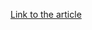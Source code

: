 [Link to the article](https://unit42.paloaltonetworks.com/ra-world-ransomware-group-updates-tool-set/)
